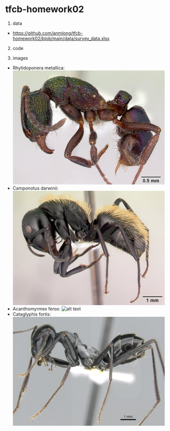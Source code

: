 # tfcb-homework02
1. data
* https://github.com/anmlong/tfcb-homework02/blob/main/data/survey_data.xlsx
2. code

3. images
* Rhytidoponera metallica:
![alt text](https://github.com/anmlong/tfcb-homework02/blob/main/images/casent0172345-rhytidoponera_metallica.jpg "Logo Title Text 1")
* Camponotus darwinii:
![alt text](https://github.com/anmlong/tfcb-homework02/blob/main/images/casent0191696-camponotus_darwinii.jpg "Logo Title Text 1")
* Acanthomyrmex ferox:
![alt text](https://github.com/anmlong/tfcb-homework02/blob/main/images/casent0901788-p-1-high_acanthomyrmex-ferox.jpg" "Logo Title Text 1")
* Cataglyphis fortis:
![alt text](https://github.com/anmlong/tfcb-homework02/blob/main/images/casent0906296-p-1-high_cataglyphis-fortis.jpg "Logo Title Text 1")
